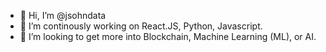 - 👋 Hi, I’m @jsohndata
- 🌱 I’m continously working on React.JS, Python, Javascript.
- 💞️ I’m looking to get more into Blockchain, Machine Learning (ML), or AI.

<!---
jsohndata/jsohndata is a ✨ special ✨ repository because its `README.md` (this file) appears on your GitHub profile.
You can click the Preview link to take a look at your changes.
--->
